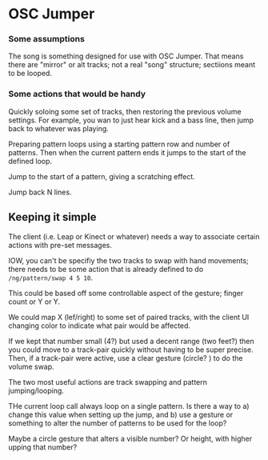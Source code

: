 # OSC Jumper #


### Some assumptions ###

The song is something designed for use with OSC Jumper.  That means there are "mirror" or alt tracks; not a real "song" structure; sectiions meant to be looped.



### Some actions that would be handy ###

Quickly soloing some set of tracks, then restoring the previous volume settings.  For example, you wan to just hear kick and a bass line, then jump back to whatever was playing.

Preparing pattern loops using a starting pattern row and number of patterns.  Then when the current pattern ends it jumps to the start of the defined loop.

Jump to the start of a pattern, giving a scratching effect.

Jump back N lines.


## Keeping it simple ##

The client (i.e. Leap or Kinect or whatever) needs a way to associate certain actions with pre-set messages.

IOW, you can't be specifiy the two tracks to swap with hand movements; there needs to be some action that is already defined to do `/ng/pattern/swap 4 5 10`.

This could be based off some controllable aspect of the gesture; finger count or Y or Y.

We could map X (lef/right) to some set of paired tracks, with the client UI changing color to indicate what pair would be affected.

If we kept that number small (4?) but used a decent range (two feet?) then you could move to a track-pair quickly without having to be super precise.  Then, if a track-pair were active, use a clear gesture (circle? ) to do the volume swap.

The two most useful actions are track swapping and pattern jumping/looping.


THe current loop call always loop on a single pattern.  Is there a way to a) change this value when setting up the jump, and b) use  a gesture or something to alter the number of patterns to be used for the loop?

Maybe a circle gesture that alters a visible number? Or height, with higher upping that number?


